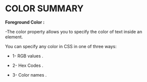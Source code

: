# COLOR SUMMARY

**Foreground Color :**

-The color property allows you to specify the color of text inside an element.

You can specify any color in CSS in one of three ways:

- 1- RGB values .

- 2- Hex Codes .

- 3- Color names .

